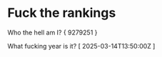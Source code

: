 # Fuck the rankings

Who the hell am I?
{ 9279251 }

What fucking year is it?
[ 2025-03-14T13:50:00Z ]
